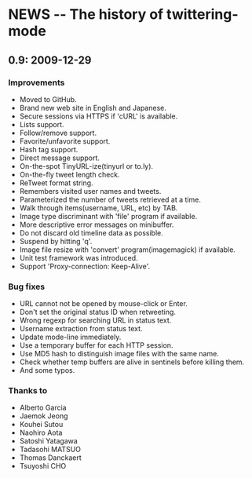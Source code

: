 
# NEWS -- The history of twittering-mode

## 0.9: 2009-12-29

### Improvements

* Moved to GitHub.
* Brand new web site in English and Japanese.
* Secure sessions via HTTPS if 'cURL' is available.
* Lists support.
* Follow/remove support.
* Favorite/unfavorite support.
* Hash tag support.
* Direct message support.
* On-the-spot TinyURL-ize(tinyurl or to.ly).
* On-the-fly tweet length check.
* ReTweet format string.
* Remembers visited user names and tweets.
* Parameterized the number of tweets retrieved at a time.
* Walk through items(username, URL, etc) by TAB.
* Image type discriminant with 'file' program if available.
* More descriptive error messages on minibuffer.
* Do not discard old timeline data as possible.
* Suspend by hitting 'q'.
* Image file resize with 'convert' program(imagemagick) if available.
* Unit test framework was introduced.
* Support 'Proxy-connection: Keep-Alive'.

### Bug fixes

* URL cannot not be opened by mouse-click or Enter.
* Don't set the original status ID when retweeting.
* Wrong regexp for searching URL in status text.
* Username extraction from status text.
* Update mode-line immediately.
* Use a temporary buffer for each HTTP session.
* Use MD5 hash to distinguish image files with the same name.
* Check whether temp buffers are alive in sentinels before killing them.
* And some typos.

### Thanks to

* Alberto Garcia
* Jaemok Jeong
* Kouhei Sutou
* Naohiro Aota
* Satoshi Yatagawa
* Tadasohi MATSUO
* Thomas Danckaert
* Tsuyoshi CHO
